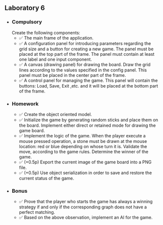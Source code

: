 <h2> Laboratory 6 </h2>
<ul>
  <li> <h3> Compulsory </h3> 
	Create the following components:
    <ul>
      <li> &#9989; The main frame of the application. </li> 
      <li> &#9989; A configuration panel for introducing parameters regarding the grid size and a button for creating a new game. The panel must be placed at the top part of the frame. The panel must contain at least one label and one input component. </li> 
      <li> &#9989; A canvas (drawing panel) for drawing the board. Draw the grid lines according to the values specified in the config panel. This panel must be placed in the center part of the frame. </li> 
      <li> &#9989; A control panel for managing the game. This panel will contain the buttons: Load, Save, Exit ,etc. and it will be placed at the bottom part of the frame. </li> 
   </ul>
  </li>
  <li> <h3> Homework </h3> 
     <ul>
      <li> &#9989; Create the object oriented model. </li> 
      <li> &#9989; Initialize the game by generating random sticks and place them on the board. Implement either direct or retained mode for drawing the game board. </li> 
      <li> &#9989; Implement the logic of the game. When the player execute a mouse pressed operation, a stone must be drawn at the mouse location: red or blue depending on whose turn it is. Validate the move, according to the game rules. Determine the winner of the game. </li> 
      <li> &#9989; (+0.5p) Export the current image of the game board into a PNG file. </li> 
      <li> &#9989; (+0.5p) Use object serialization in order to save and restore the current status of the game. </li> 
    </ul>
  </li>
  <li> <h3> Bonus </h3> 
    <ul>
      <li> &#9989; Prove that the player who starts the game has always a winning strategy if and only if the corresponding graph does not have a perfect matching. </li> 
      <li> &#9989; Based on the above observation, implement an AI for the game. </li> 
    </ul>
  </li>
 </ul>

